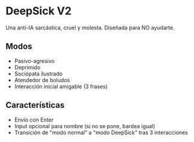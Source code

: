 
# DeepSick V2

Una anti-IA sarcástica, cruel y molesta. Diseñada para NO ayudarte.

## Modos
- Pasivo-agresivo
- Deprimido
- Sociópata ilustrado
- Atendedor de boludos
- Interacción inicial amigable (3 frases)

## Características
- Envío con Enter
- Input opcional para nombre (si no se pone, bardea igual)
- Transición de "modo normal" a "modo DeepSick" tras 3 interacciones
